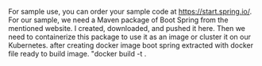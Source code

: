 For sample use, you can order your sample code at https://start.spring.io/.
For our sample, we need a Maven package of Boot Spring from the mentioned website. I created, downloaded, and pushed it here. 
Then we need to containerize this package to use it as an image or cluster it on our Kubernetes.
after creating docker image boot spring extracted with docker file ready to build image. "docker build -t <choose a NAME> .
